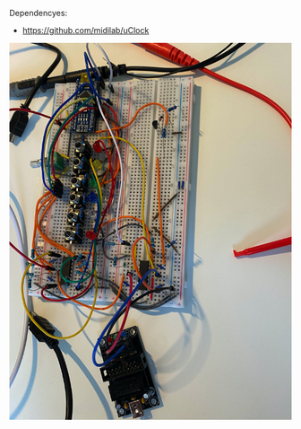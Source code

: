 Dependencyes:
- https://github.com/midilab/uClock

![Current status picture](https://github.com/esnho/the_clock_divider/blob/master/current-status.jpg)
